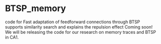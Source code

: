 # BTSP_memory
code for Fast adaptation of feedforward connections through BTSP supports similarity search and explains the repulsion effect
Coming soon! We will be releasing the code for our research on memory traces and BTSP in CA1. 
